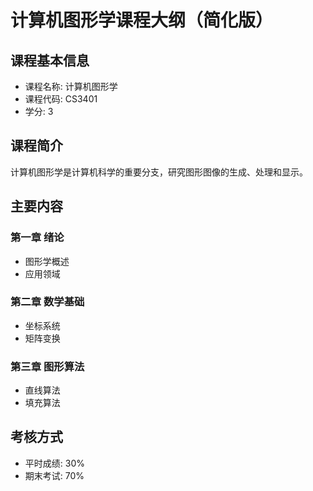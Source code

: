 # 计算机图形学课程大纲（简化版）

## 课程基本信息
- 课程名称: 计算机图形学
- 课程代码: CS3401  
- 学分: 3

## 课程简介
计算机图形学是计算机科学的重要分支，研究图形图像的生成、处理和显示。

## 主要内容
### 第一章 绪论
- 图形学概述
- 应用领域

### 第二章 数学基础  
- 坐标系统
- 矩阵变换

### 第三章 图形算法
- 直线算法
- 填充算法

## 考核方式
- 平时成绩: 30%
- 期末考试: 70%
